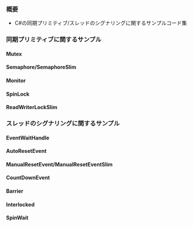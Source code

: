 ### 概要

- C#の同期プリミティブ/スレッドのシグナリングに関するサンプルコード集


### 同期プリミティブに関するサンプル

#### Mutex

#### Semaphore/SemaphoreSlim

#### Monitor

#### SpinLock

#### ReadWriterLockSlim


### スレッドのシグナリングに関するサンプル

#### EventWaitHandle

#### AutoResetEvent

#### ManualResetEvent/ManualResetEventSlim

#### CountDownEvent

#### Barrier

#### Interlocked

#### SpinWait